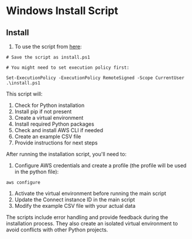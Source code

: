 # Windows Install Script

## Install

1. To use the script from [here](Windows/install.ps1):

```
# Save the script as install.ps1

# You might need to set execution policy first:

Set-ExecutionPolicy -ExecutionPolicy RemoteSigned -Scope CurrentUser
.\install.ps1
```

This script will:

1. Check for Python installation
2. Install pip if not present
3. Create a virtual environment
4. Install required Python packages
5. Check and install AWS CLI if needed
6. Create an example CSV file
7. Provide instructions for next steps


After running the installation script, you'll need to:

1. Configure AWS credentials and create a profile (the profile will be used in the python file):

```
aws configure
```

1. Activate the virtual environment before running the main script
2. Update the Connect instance ID in the main script
3. Modify the example CSV file with your actual data

The scripts include error handling and provide feedback during the installation process. They also create an isolated virtual environment to avoid conflicts with other Python projects.
